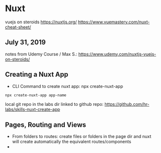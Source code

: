 # Nuxt
vuejs on steroids
https://nuxtjs.org/
https://www.vuemastery.com/nuxt-cheat-sheet/


July 31, 2019
-------------

notes from Udemy Course / Max S.:
https://www.udemy.com/nuxtjs-vuejs-on-steroids/

## Creating a Nuxt App 

- CLI Command to create nuxt app: npx create-nuxt-app <app-name>
```bash
npx create-nuxt-app app-name
```
local git repo in the labs dir linked to github repo:
https://github.com/hr-labs/skills-nuxt-create-app

## Pages, Routing and Views

- From folders to routes: create files or folders in the page dir and nuxt will create automatically the equivalent routes/components
- 

